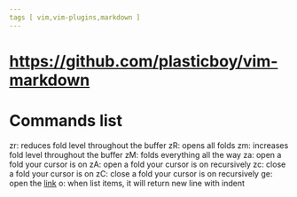 ```yaml
---
tags [ vim,vim-plugins,markdown ]
---
```


# https://github.com/plasticboy/vim-markdown
# Commands list
zr: reduces fold level throughout the buffer
zR: opens all folds
zm: increases fold level throughout the buffer
zM: folds everything all the way
za: open a fold your cursor is on
zA: open a fold your cursor is on recursively
zc: close a fold your cursor is on
zC: close a fold your cursor is on recursively
ge: open the [link](link-url)
o: when list items, it will return new line with indent
